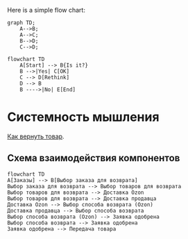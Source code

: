 Here is a simple flow chart:

```mermaid
graph TD;
    A-->B;
    A-->C;
    B-->D;
    C-->D;
```

```mermaid
flowchart TD
    A[Start] --> B{Is it?}
    B -->|Yes| C[OK]
    C --> D[Rethink]
    D --> B
    B ---->|No| E[End]
```
# Системность мышления
[Как вернуть товар](https://docs.ozon.ru/common/otmena-i-vozvrat-zakaza/kak-vernut-tovar/?country=RU). 
## Схема взаимодействия компонентов

```mermaid
flowchart TD
A[Заказы] --> B[Выбор заказа для возврата]
Выбор заказа для возврата --> Выбор товаров для возврата
Выбор товаров для возврата --> Доставка Ozon
Выбор товаров для возврата --> Доставка продавца
Доставка Ozon --> Выбор способа возврата (Ozon)
Доставка продавца --> Выбор способа возврата
Выбор способа возврата (Ozon) --> Заявка одобрена
Выбор способа возврата --> Заявка одобрена
Заявка одобрена --> Передача товара
```
